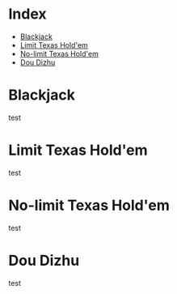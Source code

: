 # Index
* [Blackjack](docs/games.md#blackjack)
* [Limit Texas Hold'em](docs/games.md#blackjack)
* [No-limit Texas Hold'em](docs/games.md#blackjack)
* [Dou Dizhu](docs/games.md#blackjack)
# Blackjack
test
# Limit Texas Hold'em
test
# No-limit Texas Hold'em
test
# Dou Dizhu
test
